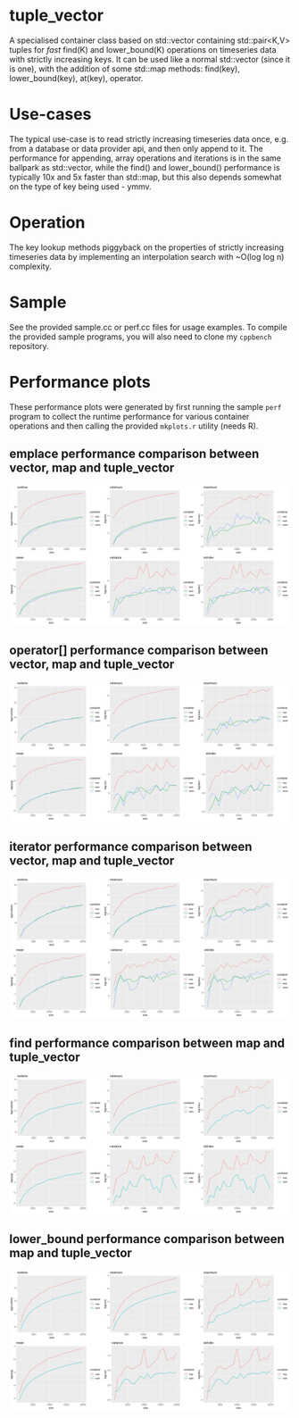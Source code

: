 # tuple_vector

A specialised container class based on std::vector containing std::pair<K,V> tuples for
*fast* find(K) and lower_bound(K) operations on timeseries data with strictly increasing
keys. It can be used like a normal std::vector (since it is one), with the addition of
some std::map methods: find(key), lower_bound(key), at(key), operator[](key).

# Use-cases

The typical use-case is to read strictly increasing timeseries data once, e.g. from a
database or data provider api, and then only append to it.
The performance for appending, array operations and iterations is in the same ballpark as
std::vector, while the find() and lower_bound() performance is typically 10x and 5x faster
than std::map, but this also depends somewhat on the type of key being used - ymmv.

# Operation

The key lookup methods piggyback on the properties of strictly increasing timeseries
data by implementing an interpolation search with ~O(log log n) complexity.

# Sample

See the provided sample.cc or perf.cc files for usage examples. To compile the provided
sample programs, you will also need to clone my ``cppbench`` repository.

# Performance plots

These performance plots were generated by first running the sample ``perf`` program to 
collect the runtime performance for various container operations and then calling the
provided ``mkplots.r`` utility (needs R).

## emplace performance comparison between vector, map and tuple_vector
![alt text](results/time_t/emplace.png "emplace()")

## operator[] performance comparison between vector, map and tuple_vector
![alt text](results/time_t/array.png "operator[] access")

## iterator performance comparison between vector, map and tuple_vector
![alt text](results/time_t/iterator.png "iterator access")

## find performance comparison between map and tuple_vector
![alt text](results/time_t/find.png "find(key)")

## lower_bound performance comparison between map and tuple_vector
![alt text](results/time_t/lower_bound.png "lower_bound(key)")


